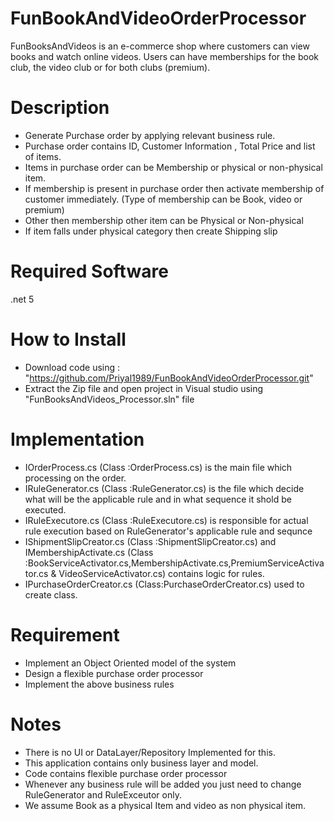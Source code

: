 # FunBookAndVideoOrderProcessor

FunBooksAndVideos is an e-commerce shop where customers can view books and watch online videos. Users can have memberships for the book
club, the video club or for both clubs (premium).
 

# Description 

- Generate Purchase order by applying relevant business rule. 
- Purchase order contains ID, Customer Information , Total Price and list of items. 
- Items in purchase order can be Membership or physical or non-physical item.
- If membership is present in purchase order then activate membership of customer immediately. (Type of membership can be Book, video or premium)
- Other then membership other item can be Physical or Non-physical
- If item falls under physical category then create Shipping slip 

#  Required Software

.net 5

# How to Install 

- Download code using : "https://github.com/Priyal1989/FunBookAndVideoOrderProcessor.git"
- Extract the Zip file and open project in Visual studio using "FunBooksAndVideos_Processor.sln" file

# Implementation

- IOrderProcess.cs (Class :OrderProcess.cs) is the main file which processing on the order. 
- IRuleGenerator.cs (Class :RuleGenerator.cs) is the file which decide what will be the applicable rule and in what sequence it shold be executed. 
- IRuleExecutore.cs (Class :RuleExecutore.cs) is responsible for actual rule execution based on RuleGenerator's applicable rule and sequnce 
- IShipmentSlipCreator.cs (Class :ShipmentSlipCreator.cs) and IMembershipActivate.cs (Class :BookServiceActivator.cs,MembershipActivate.cs,PremiumServiceActivator.cs & VideoServiceActivator.cs) contains logic for rules.
- IPurchaseOrderCreator.cs (Class:PurchaseOrderCreator.cs) used to create class.

# Requirement

- Implement an Object Oriented model of the system
- Design a flexible purchase order processor
- Implement the above business rules

# Notes

- There is no UI or DataLayer/Repository Implemented for this.
- This application contains only business layer and model. 
- Code contains flexible purchase order processor
- Whenever any business rule will be added you just need to change RuleGenerator and RuleExceutor only. 
- We assume Book as a physical Item and video as non physical item. 
